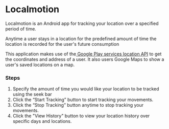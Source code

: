 # Localmotion
Localmotion is an Android app for tracking your location over a specified period of time.

Anytime a user stays in a location for the predefined amount of time the location is recorded for the user's future consumption

This application makes use of the[ Google Play services location API](https://developers.google.com/android/reference/com/google/android/gms/location/package-summary) to get the coordinates and address of a user. It also users Google Maps to show a user's saved locations on a map.

### Steps

1. Specify the amount of time you would like your location to be tracked using the seek bar
2. Click the “Start Tracking” button to start tracking your movements.
3. Click the “Stop Tracking” button anytime to stop tracking your movements.
4. Click the "View History" button to view your location history over specific days and locations.